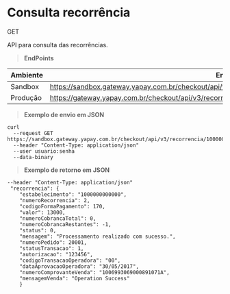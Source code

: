 # Consulta recorrência

<span class="get">GET</span>

API para consulta das recorrências.

> **EndPoints**

Ambiente | Endereço
-------- | ---------
Sandbox  |https://sandbox.gateway.yapay.com.br/checkout/api/v3/recorrencia/«codigoEstabelecimento»/«numeroPedido»
Produção |https://gateway.yapay.com.br/checkout/api/v3/recorrencia/«codigoEstabelecimento»/«numeroPedido»

> **Exemplo de envio em JSON**

```curl
curl
  --request GET https://sandbox.gateway.yapay.com.br/checkout/api/v3/recorrencia/10000000000000/2
  --header "Content-Type: application/json"
  --user usuario:senha
  --data-binary
```

> **Exemplo de retorno em JSON**

```curl
--header "Content-Type: application/json"
 "recorrencia": {
    "estabelecimento": "1000000000000",
    "numeroRecorrencia": 2,
    "codigoFormaPagamento": 170,
    "valor": 13000,
    "numeroCobrancaTotal": 0,
    "numeroCobrancaRestantes": -1,
    "status": 0,
    "mensagem": "Processamento realizado com sucesso.",
    "numeroPedido": 20001,
    "statusTransacao": 1,
    "autorizacao": "123456",
    "codigoTransacaoOperadora": "00",
    "dataAprovacaoOperadora": "30/05/2017",
    "numeroComprovanteVenda": "1006993069000891071A",
    "mensagemVenda": "Operation Success"
    }
```



